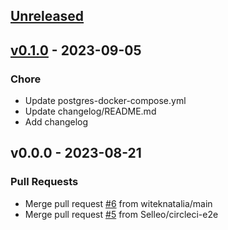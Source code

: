 <a name="unreleased"></a>
## [Unreleased]


<a name="v0.1.0"></a>
## [v0.1.0] - 2023-09-05
### Chore
- Update postgres-docker-compose.yml
- Update changelog/README.md
- Add changelog


<a name="v0.0.0"></a>
## v0.0.0 - 2023-08-21
### Pull Requests
- Merge pull request [#6](https://github.com/Selleo/templates/issues/6) from witeknatalia/main
- Merge pull request [#5](https://github.com/Selleo/templates/issues/5) from Selleo/circleci-e2e


[Unreleased]: https://github.com/Selleo/templates/compare/v0.1.0...HEAD
[v0.1.0]: https://github.com/Selleo/templates/compare/v0.0.0...v0.1.0
